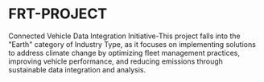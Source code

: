 # FRT-PROJECT
Connected Vehicle Data Integration Initiative-This project falls into the "Earth" category of Industry Type, as it focuses on implementing solutions to address climate change by optimizing fleet management practices, improving vehicle performance, and reducing emissions through sustainable data integration and analysis.
